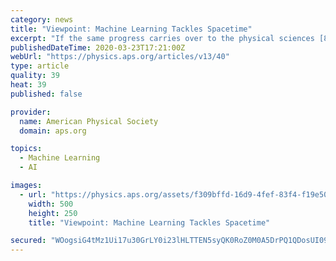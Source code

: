```yaml
---
category: news
title: "Viewpoint: Machine Learning Tackles Spacetime"
excerpt: "If the same progress carries over to the physical sciences [8], a scientific revolution will be afoot. Of course, machine learning is not magic—it works only with certain kinds of inputs and therefore only for certain problems. But it is an important tool that allows scientists to satisfy their curiosity for the unknown. From the confinement ..."
publishedDateTime: 2020-03-23T17:21:00Z
webUrl: "https://physics.aps.org/articles/v13/40"
type: article
quality: 39
heat: 39
published: false

provider:
  name: American Physical Society
  domain: aps.org

topics:
  - Machine Learning
  - AI

images:
  - url: "https://physics.aps.org/assets/f309bffd-16d9-4fef-83f4-f19e50b831c5/e40_2_thumb.png"
    width: 500
    height: 250
    title: "Viewpoint: Machine Learning Tackles Spacetime"

secured: "WOogsiG4tMz1Ui17u30GrLY0i23lHLTTEN5syQK0RoZ0M0A5DrPQ1QDosUI09UG7w/AZgLkPrGLfgl+DZDW1zX1+gp7QpOgCwtRl4xoYPz/BOnrXOOtnqhnlYslauKX8ct3PkN+A04GdyCtxfUENbrKnUzOOSXipzmLXQ83zjZuravEgPnT7jgwfBsRQqJ1z+JbYPIn71a6ErVeSh/1xtLtJxFximlcoYtEcuSj7XEKzzHFQU/uVTwXzFWIYthG9r9LAA/53MMMUBJe5Bj+gmsJucWYkjVBgmkjk9gxnPtH2gZZbdgCTksnHxmgz47G5;SeX4e9CpN11EZVSLCv4BsA=="
---
```


